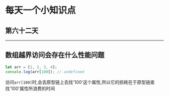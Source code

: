 # 每天一个小知识点

## 第六十二天

---

## 数组越界访问会存在什么性能问题

```js
let arr = [1, 2, 3, 4];
console.log(arr[100]); // undefined
```

访问`arr[100]`时,会去原型链上去找'100'这个属性,所以它的损耗在于原型链查找'100'属性所浪费的时间
